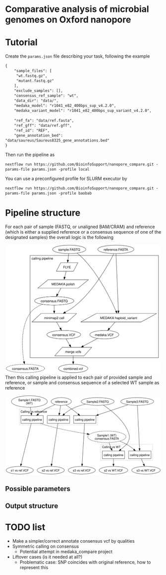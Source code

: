 # Comparative analysis of microbial genomes on Oxford nanopore

# Tutorial

Create the `params.json` file describing your task, following the example

```
{
    "sample_files": [
     "wt.fastq.gz",
     "mutant.fastq.gz"
    ],
    "exclude_samples": [],
    "consensus_ref_sample": "wt",
    "data_dir": "data/",
    "medaka_model": "r1041_e82_400bps_sup_v4.2.0",
    "medaka_variant_model": "r1041_e82_400bps_sup_variant_v4.2.0",

    "ref_fa": "data/ref.fasta",
    "ref_gff": "data/ref.gff",
    "ref_id": "REF",
    "gene_annotation_bed": "data/saureus/Saureus8325_gene_annotations.bed"
}
```

Then run the pipeline as

```
nextflow run https://github.com/BioinfoSupport/nanopore_compare.git -params-file params.json -profile local
```

You can use a preconfigured profile for SLURM executor by

```
nextflow run https://github.com/BioinfoSupport/nanopore_compare.git -params-file params.json -profile baobab
```


# Pipeline structure

For each pair of sample (FASTQ, or unaligned BAM/CRAM) and reference
(which is either a supplied reference or a consensus sequence of one
of the designated samples) the overall logic is the following

![calling pipeline](images/flow1.svg)
Then this calling pipeline is applied to each pair of provided sample
and reference, or sample and consensus sequence of a selected
WT sample as reference

![overall flow](images/flow2.svg)



## Possible parameters

## Output structure





# TODO list

* Make a simpler/correct annotate consensus vcf by qualities
* Symmetric calling on consensus
  * Potential attempt in medaka_compare project
* Liftover cases (is it needed at all?)
  * Problematic case: SNP coincides with original reference, how to represent this
